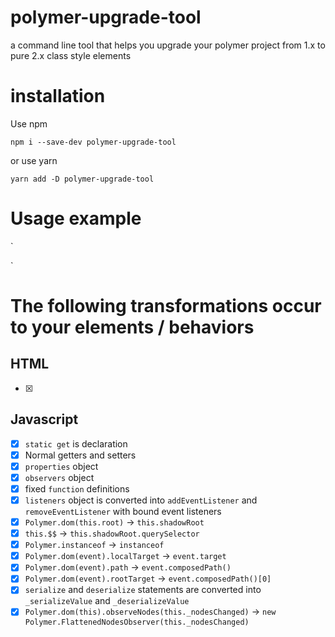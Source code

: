 # polymer-upgrade-tool
a command line tool that helps you upgrade your polymer project from 1.x to pure 2.x class style elements

# installation

Use npm

```
npm i --save-dev polymer-upgrade-tool
```

or use yarn

```
yarn add -D polymer-upgrade-tool
```

# Usage example

`

`

# The following transformations occur to your elements / behaviors

## HTML

- [x] 

## Javascript

- [x] `static get` is declaration
- [x] Normal getters and setters
- [x] `properties` object
- [x] `observers` object
- [x] fixed `function` definitions
- [x] `listeners` object is converted into `addEventListener` and `removeEventListener` with bound event listeners
- [x] `Polymer.dom(this.root)` -> `this.shadowRoot`
- [x] `this.$$` -> `this.shadowRoot.querySelector`
- [x] `Polymer.instanceof` -> `instanceof`
- [x] `Polymer.dom(event).localTarget` -> `event.target`
- [x] `Polymer.dom(event).path` -> `event.composedPath()`
- [x] `Polymer.dom(event).rootTarget` -> `event.composedPath()[0]`
- [x] `serialize` and `deserialize` statements are converted into `_serializeValue` and `_deserializeValue`
- [x] `Polymer.dom(this).observeNodes(this._nodesChanged)` -> `new Polymer.FlattenedNodesObserver(this._nodesChanged)`